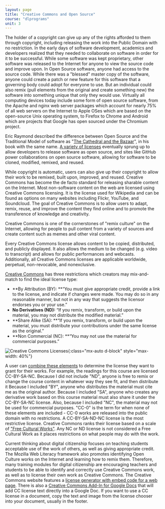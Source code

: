 ```yaml
---
layout: page
title: "Creative Commons and Open Source"
course: "dlprograms"
unit: 3
---
```

The holder of a copyright can give up any of the rights afforded to them through copyright, including releasing the work into the Public Domain with no restriction. In the early days of software development, academics and developers realized that they needed to collaborate on software in order for it to be successful. While some software was kept proprietary, other software was released to the Internet for anyone to view the source code and improve upon. In Open Source software, anyone had access to the source code. While there was a "blessed" master copy of the software, anyone could create a patch or new feature for this software that a governing body could adopt for everyone to use. But an individual could also remix (pull elements from the original and create something new) the software into something unique that only they would use. Virtually all computing devices today include some form of open source software, from the Apache and nginx web server packages which account for nearly 75% of all web servers on the Internet to Apple OSes which are based on the open-source Unix operating system, to Firefox to Chrome and Android which are projects that Google has open sourced under the Chromium project. 

Eric Raymond described the difference between Open Source and the Traditional Model of software as "[The Cathedral and the Bazaar][1]", in his book with the same name.  [A variety of licenses][2] eventually sprung up to allow developers to release software as open source, and sites like GitHub power collaborations on open source software, allowing for software to be cloned, modified, remixed, and reused.

While copyright is automatic, users can also give up their copyright to allow their work to be remixed, built upon, improved, and reused. Creative Commons has become the de facto standard for releasing sharable content on the Internet. Most non-software content on the web are licensed using Creative Commons licensing. It is the license used for Wikipedia and can be found as options on many websites including Flickr, YouTube, and Soundcloud. The goal of Creative Commons is to allow users to adapt, remix, reuse, and improve the content they find online and to promote the transference of knowledge and creativity.

Creative Commons is one of the cornerstones of "remix culture" on the Internet, allowing for people to pull content from a variety of sources and create content such as memes and other viral content.

Every Creative Commons license allows content to be copied, distributed, and publicly displayed. It also allows the medium to be changed (e.g. video to transcript) and allows for public performances and webcasts. Additionally, all Creative Commons licenses are applicable worldwide, perpetual, non-revocable, and nonexclusive.

[Creative Commons][3] has three restrictions which creators may mix-and-match to find the ideal license type:
* **By Attribution (BY): **“You must give appropriate credit, provide a link to the license, and indicate if changes were made. You may do so in any reasonable manner, but not in any way that suggests the licensor endorses you or your use.”
* **No Derivatives (ND):** “If you remix, transform, or build upon the material, you may not distribute the modified material.”
* **Share Alike (SA): **“If you remix, transform, or build upon the material, you must distribute your contributions under the same license as the original.”
* **Non Commercial (NC): **“You may not use the material for commercial purposes.”

![Creative Commons Licenses][image-1]{:class="mx-auto d-block" style="max-width: 40%"}

A user can [combine these elements][4] to determine the license they want to grant for their works. For example, the readings for this course are licensed CC-BY-SA-NC. Because I did not include "ND", anyone is free to remix or change the course content in whatever way they see fit, and then distribute it Because I included "BY", anyone who distributes the material must cite me as the original author. Because I included "SA", anyone who creates any derivative work based on this course material must also share it under the CC-BY-SA-NC license. Also, because I included "NC", the material may not be used for commercial purposes. "CC-0" is the term for when none of these elements are included - CC-0 works are released into the public domain with no restrictions. A CC-BY-SA-ND-NC license is the most restrictive license. Creative Commons ranks their license based on a scale of ["Free Cultural Works"][5]. Any NC or ND license is not considered a Free Cultural Work as it places restrictions on what people may do with the work.

Current thinking about digital citizenship focuses on teaching students acceptable use of the work of others, as well as giving appropriate credit.  The Mozilla Web Literacy framework also promotes identifying Open Culture works on the Internet and learning how to remix them. Therefore, many training modules for digital citizenship are encouraging teachers and students to be able to identify and correctly use Creative Commons work, as well as to license their own work as Creative Commons. The Creative Commons website features a [license generator with embed code for a web page][6]. There is also a [Creative Commons Add-In for Google Docs][7] that will add CC license text directly into a Google Doc. If you want to use a CC license in a document, copy the text and image from the license chooser into your document, usually in the footer.

[1]:	http://www.catb.org/esr/writings/cathedral-bazaar/
[2]:	https://choosealicense.com/
[3]:	https://creativecommons.org/
[4]:	https://creativecommons.org/use-remix/cc-licenses/
[5]:	https://creativecommons.org/share-your-work/public-domain/freeworks
[6]:	https://creativecommons.org/choose/
[7]:	https://opensource.creativecommons.org/blog/entries/2019-09-11-google-docs-plugin/

[image-1]:	https://cdn.pixabay.com/photo/2015/05/25/16/08/creative-commons-783531_1280.png